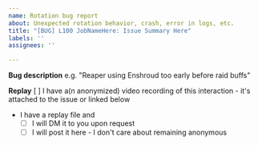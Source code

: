 ```yaml
---
name: Rotation bug report
about: Unexpected rotation behavior, crash, error in logs, etc.
title: "[BUG] L100 JobNameHere: Issue Summary Here"
labels: ''
assignees: ''

---
```


**Bug description**
e.g. "Reaper using Enshroud too early before raid buffs"

**Replay**
[ ] I have a(n anonymized) video recording of this interaction - it's attached to the issue or linked below
- I have a replay file and
  - [ ] I will DM it to you upon request
  - [ ] I will post it here - I don't care about remaining anonymous
